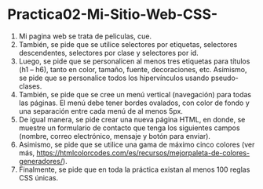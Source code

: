 # Practica02-Mi-Sitio-Web-CSS-
1. Mi pagina web se trata de peliculas, cue.
2. También, se pide que se utilice selectores por etiquetas, selectores
descendentes, selectores por clase y selectores por id.
2. Luego, se pide que se personalicen al menos tres etiquetas para
títulos (h1 – h6), tanto en color, tamaño, fuente, decoraciones, etc.
Asimismo, se pide que se personalice todos los hipervínculos
usando pseudo-clases.
3. También, se pide que se cree un menú vertical (navegación) para
todas las páginas. El menú debe tener bordes ovalados, con color
de fondo y una separación entre cada menú de al menos 5px.
4. De igual manera, se pide crear una nueva página HTML, en donde,
se muestre un formulario de contacto que tenga los siguientes
campos (nombre, correo electrónico, mensaje y botón para enviar).
5. Asimismo, se pide que se utilice una gama de máximo cinco
colores (ver más, https://htmlcolorcodes.com/es/recursos/mejorpaleta-de-colores-generadores/).
6. Finalmente, se pide que en toda la práctica existan al menos 100
reglas CSS únicas.
